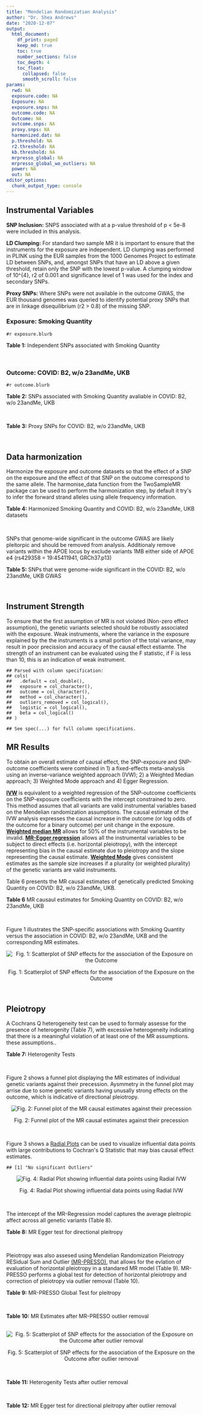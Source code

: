 ```yaml
---
title: "Mendelian Randomization Analysis"
author: "Dr. Shea Andrews"
date: "2020-12-07"
output:
  html_document:
    df_print: paged
    keep_md: true
    toc: true
    number_sections: false
    toc_depth: 4
    toc_float:
      collapsed: false
      smooth_scroll: false
params:
  rwd: NA
  exposure.code: NA
  Exposure: NA
  exposure.snps: NA
  outcome.code: NA
  Outcome: NA
  outcome.snps: NA
  proxy.snps: NA
  harmonized.dat: NA
  p.threshold: NA
  r2.threshold: NA
  kb.threshold: NA
  mrpresso_global: NA
  mrpresso_global_wo_outliers: NA
  power: NA
  out: NA
editor_options:
  chunk_output_type: console
---
```







## Instrumental Variables
**SNP Inclusion:** SNPS associated with at a p-value threshold of p < 5e-8 were included in this analysis.
<br>

**LD Clumping:** For standard two sample MR it is important to ensure that the instruments for the exposure are independent. LD clumping was performed in PLINK using the EUR samples from the 1000 Genomes Project to estimate LD between SNPs, and, amongst SNPs that have an LD above a given threshold, retain only the SNP with the lowest p-value. A clumping window of 10^{4}, r2 of 0.001 and significance level of 1 was used for the index and secondary SNPs.
<br>

**Proxy SNPs:** Where SNPs were not available in the outcome GWAS, the EUR thousand genomes was queried to identify potential proxy SNPs that are in linkage disequilibrium (r2 > 0.8) of the missing SNP.
<br>

### Exposure: Smoking Quantity
`#r exposure.blurb`
<br>

**Table 1:** Independent SNPs associated with Smoking Quantity
<div data-pagedtable="false">
  <script data-pagedtable-source type="application/json">
{"columns":[{"label":["SNP"],"name":[1],"type":["chr"],"align":["left"]},{"label":["CHROM"],"name":[2],"type":["dbl"],"align":["right"]},{"label":["POS"],"name":[3],"type":["dbl"],"align":["right"]},{"label":["REF"],"name":[4],"type":["chr"],"align":["left"]},{"label":["ALT"],"name":[5],"type":["chr"],"align":["left"]},{"label":["AF"],"name":[6],"type":["dbl"],"align":["right"]},{"label":["BETA"],"name":[7],"type":["dbl"],"align":["right"]},{"label":["SE"],"name":[8],"type":["dbl"],"align":["right"]},{"label":["Z"],"name":[9],"type":["dbl"],"align":["right"]},{"label":["P"],"name":[10],"type":["dbl"],"align":["right"]},{"label":["N"],"name":[11],"type":["dbl"],"align":["right"]},{"label":["TRAIT"],"name":[12],"type":["chr"],"align":["left"]}],"data":[{"1":"rs2072659","2":"1","3":"154548521","4":"C","5":"G","6":"0.1050","7":"-0.0359","8":"0.00526","9":"-6.825095","10":"1.71e-12","11":"263954","12":"smkcpd"},{"1":"rs2084533","2":"3","3":"16872929","4":"C","5":"T","6":"0.3190","7":"0.0166","8":"0.00293","9":"5.665529","10":"1.22e-08","11":"263954","12":"smkcpd"},{"1":"rs7431710","2":"3","3":"48935583","4":"G","5":"A","6":"0.6440","7":"-0.0173","8":"0.00287","9":"-6.027875","10":"1.82e-09","11":"263954","12":"smkcpd"},{"1":"rs11725618","2":"4","3":"67053769","4":"T","5":"C","6":"0.2870","7":"0.0187","8":"0.00319","9":"5.862069","10":"4.67e-09","11":"263954","12":"smkcpd"},{"1":"rs787362","2":"4","3":"67904931","4":"T","5":"A","6":"0.4520","7":"0.0151","8":"0.00276","9":"5.471014","10":"4.50e-08","11":"263954","12":"smkcpd"},{"1":"rs806798","2":"6","3":"26214473","4":"T","5":"C","6":"0.5430","7":"-0.0155","8":"0.00279","9":"-5.555556","10":"2.48e-08","11":"263954","12":"smkcpd"},{"1":"rs215600","2":"7","3":"32333642","4":"G","5":"A","6":"0.6400","7":"-0.0246","8":"0.00287","9":"-8.571429","10":"1.10e-17","11":"263954","12":"smkcpd"},{"1":"rs73229090","2":"8","3":"27442127","4":"C","5":"A","6":"0.1130","7":"0.0282","8":"0.00447","9":"6.308725","10":"2.44e-10","11":"263954","12":"smkcpd"},{"1":"rs58379124","2":"8","3":"42579203","4":"T","5":"C","6":"0.7480","7":"0.0337","8":"0.00331","9":"10.181269","10":"9.00e-25","11":"263954","12":"smkcpd"},{"1":"rs790564","2":"8","3":"64604218","4":"A","5":"C","6":"0.7190","7":"-0.0205","8":"0.00310","9":"-6.612903","10":"3.97e-11","11":"263954","12":"smkcpd"},{"1":"rs3025383","2":"9","3":"136502369","4":"T","5":"C","6":"0.1800","7":"-0.0292","8":"0.00359","9":"-8.133705","10":"2.22e-16","11":"263954","12":"smkcpd"},{"1":"rs7951365","2":"11","3":"16377044","4":"T","5":"C","6":"0.3060","7":"0.0196","8":"0.00301","9":"6.511628","10":"6.63e-11","11":"263954","12":"smkcpd"},{"1":"rs75494138","2":"11","3":"46465361","4":"C","5":"T","6":"0.0618","7":"0.0295","8":"0.00523","9":"5.640535","10":"1.45e-08","11":"263954","12":"smkcpd"},{"1":"rs7928017","2":"11","3":"113448762","4":"C","5":"A","6":"0.4130","7":"-0.0165","8":"0.00280","9":"-5.892857","10":"3.14e-09","11":"263954","12":"smkcpd"},{"1":"rs632811","2":"15","3":"59155050","4":"A","5":"G","6":"0.3510","7":"-0.0190","8":"0.00328","9":"-5.792683","10":"1.03e-08","11":"263954","12":"smkcpd"},{"1":"rs8034191","2":"15","3":"78806023","4":"T","5":"C","6":"0.3280","7":"0.0906","8":"0.00292","9":"31.027397","10":"4.80e-211","11":"263954","12":"smkcpd"},{"1":"rs2386571","2":"16","3":"52074123","4":"A","5":"C","6":"0.5700","7":"-0.0159","8":"0.00278","9":"-5.719424","10":"1.03e-08","11":"263954","12":"smkcpd"},{"1":"rs4785587","2":"16","3":"89772619","4":"G","5":"A","6":"0.5110","7":"-0.0171","8":"0.00283","9":"-6.042403","10":"1.27e-09","11":"263954","12":"smkcpd"},{"1":"rs895330","2":"19","3":"4060707","4":"C","5":"G","6":"0.2060","7":"-0.0198","8":"0.00360","9":"-5.500000","10":"2.68e-08","11":"263954","12":"smkcpd"},{"1":"rs34406232","2":"19","3":"41305530","4":"C","5":"A","6":"0.0259","7":"-0.0739","8":"0.00833","9":"-8.871549","10":"1.33e-18","11":"263954","12":"smkcpd"},{"1":"rs56113850","2":"19","3":"41353107","4":"T","5":"C","6":"0.5680","7":"0.0560","8":"0.00291","9":"19.243986","10":"1.10e-81","11":"263954","12":"smkcpd"},{"1":"rs2424888","2":"20","3":"31047533","4":"G","5":"A","6":"0.4050","7":"0.0170","8":"0.00287","9":"5.923345","10":"2.76e-09","11":"263954","12":"smkcpd"},{"1":"rs2273500","2":"20","3":"61986949","4":"T","5":"C","6":"0.1590","7":"0.0347","8":"0.00398","9":"8.718593","10":"2.47e-18","11":"263954","12":"smkcpd"}],"options":{"columns":{"min":{},"max":[10]},"rows":{"min":[10],"max":[10]},"pages":{}}}
  </script>
</div>
<br>

### Outcome: COVID: B2, w/o 23andMe, UKB
`#r outcome.blurb`
<br>

**Table 2:** SNPs associated with Smoking Quantity avaliable in COVID: B2, w/o 23andMe, UKB
<div data-pagedtable="false">
  <script data-pagedtable-source type="application/json">
{"columns":[{"label":["SNP"],"name":[1],"type":["chr"],"align":["left"]},{"label":["CHROM"],"name":[2],"type":["dbl"],"align":["right"]},{"label":["POS"],"name":[3],"type":["dbl"],"align":["right"]},{"label":["REF"],"name":[4],"type":["chr"],"align":["left"]},{"label":["ALT"],"name":[5],"type":["chr"],"align":["left"]},{"label":["AF"],"name":[6],"type":["dbl"],"align":["right"]},{"label":["BETA"],"name":[7],"type":["dbl"],"align":["right"]},{"label":["SE"],"name":[8],"type":["dbl"],"align":["right"]},{"label":["Z"],"name":[9],"type":["dbl"],"align":["right"]},{"label":["P"],"name":[10],"type":["dbl"],"align":["right"]},{"label":["N"],"name":[11],"type":["dbl"],"align":["right"]},{"label":["TRAIT"],"name":[12],"type":["chr"],"align":["left"]}],"data":[{"1":"rs2072659","2":"1","3":"154548521","4":"C","5":"G","6":"0.09657","7":"-0.1194700","8":"0.066840","9":"-1.78740275","10":"0.07388","11":"530716","12":"COVID:_hospitalized_vs._population__eur_w/o_23andMe__ukbb"},{"1":"rs2084533","2":"3","3":"16872929","4":"C","5":"T","6":"0.32160","7":"0.0184810","8":"0.034702","9":"0.53256300","10":"0.59430","11":"533332","12":"COVID:_hospitalized_vs._population__eur_w/o_23andMe__ukbb"},{"1":"rs7431710","2":"3","3":"48935583","4":"G","5":"A","6":"0.66920","7":"0.0074029","8":"0.026826","9":"0.27595989","10":"0.78260","11":"543388","12":"COVID:_hospitalized_vs._population__eur_w/o_23andMe__ukbb"},{"1":"rs11725618","2":"4","3":"67053769","4":"T","5":"C","6":"0.27840","7":"0.0131350","8":"0.035944","9":"0.36542956","10":"0.71480","11":"533332","12":"COVID:_hospitalized_vs._population__eur_w/o_23andMe__ukbb"},{"1":"rs787362","2":"4","3":"67904931","4":"T","5":"A","6":"0.43500","7":"0.0413450","8":"0.036449","9":"1.13432467","10":"0.25670","11":"530103","12":"COVID:_hospitalized_vs._population__eur_w/o_23andMe__ukbb"},{"1":"rs806798","2":"6","3":"26214473","4":"T","5":"C","6":"0.52600","7":"0.0040298","8":"0.033007","9":"0.12208925","10":"0.90280","11":"532719","12":"COVID:_hospitalized_vs._population__eur_w/o_23andMe__ukbb"},{"1":"rs215600","2":"7","3":"32333642","4":"G","5":"A","6":"0.67890","7":"-0.0507250","8":"0.027016","9":"-1.87759106","10":"0.06043","11":"542775","12":"COVID:_hospitalized_vs._population__eur_w/o_23andMe__ukbb"},{"1":"rs73229090","2":"8","3":"27442127","4":"C","5":"A","6":"0.10480","7":"-0.0042629","8":"0.057103","9":"-0.07465282","10":"0.94050","11":"530716","12":"COVID:_hospitalized_vs._population__eur_w/o_23andMe__ukbb"},{"1":"rs58379124","2":"8","3":"42579203","4":"T","5":"C","6":"0.76160","7":"0.0393380","8":"0.043181","9":"0.91100252","10":"0.36230","11":"530716","12":"COVID:_hospitalized_vs._population__eur_w/o_23andMe__ukbb"},{"1":"rs790564","2":"8","3":"64604218","4":"A","5":"C","6":"0.75630","7":"-0.0121910","8":"0.041213","9":"-0.29580472","10":"0.76740","11":"530103","12":"COVID:_hospitalized_vs._population__eur_w/o_23andMe__ukbb"},{"1":"rs3025383","2":"9","3":"136502369","4":"T","5":"C","6":"0.19220","7":"0.0803850","8":"0.041626","9":"1.93112478","10":"0.05347","11":"533332","12":"COVID:_hospitalized_vs._population__eur_w/o_23andMe__ukbb"},{"1":"rs7951365","2":"11","3":"16377044","4":"T","5":"C","6":"0.27150","7":"0.0162260","8":"0.036617","9":"0.44312751","10":"0.65770","11":"533332","12":"COVID:_hospitalized_vs._population__eur_w/o_23andMe__ukbb"},{"1":"rs75494138","2":"11","3":"46465361","4":"C","5":"T","6":"0.07149","7":"0.0343030","8":"0.051574","9":"0.66512196","10":"0.50600","11":"543388","12":"COVID:_hospitalized_vs._population__eur_w/o_23andMe__ukbb"},{"1":"rs7928017","2":"11","3":"113448762","4":"C","5":"A","6":"0.38040","7":"0.0072003","8":"0.027479","9":"0.26202919","10":"0.79330","11":"540772","12":"COVID:_hospitalized_vs._population__eur_w/o_23andMe__ukbb"},{"1":"rs632811","2":"15","3":"59155050","4":"A","5":"G","6":"0.48780","7":"0.0372250","8":"0.040993","9":"0.90808187","10":"0.36380","11":"256305","12":"COVID:_hospitalized_vs._population__eur_w/o_23andMe__ukbb"},{"1":"rs8034191","2":"15","3":"78806023","4":"T","5":"C","6":"0.34260","7":"0.0307550","8":"0.026696","9":"1.15204525","10":"0.24930","11":"543388","12":"COVID:_hospitalized_vs._population__eur_w/o_23andMe__ukbb"},{"1":"rs2386571","2":"16","3":"52074123","4":"A","5":"C","6":"0.60210","7":"0.0578400","8":"0.037104","9":"1.55886158","10":"0.11900","11":"530716","12":"COVID:_hospitalized_vs._population__eur_w/o_23andMe__ukbb"},{"1":"rs4785587","2":"16","3":"89772619","4":"G","5":"A","6":"0.57110","7":"0.0439130","8":"0.033150","9":"1.32467572","10":"0.18530","11":"533332","12":"COVID:_hospitalized_vs._population__eur_w/o_23andMe__ukbb"},{"1":"rs895330","2":"19","3":"4060707","4":"C","5":"G","6":"0.17320","7":"-0.0223890","8":"0.042009","9":"-0.53295722","10":"0.59410","11":"533332","12":"COVID:_hospitalized_vs._population__eur_w/o_23andMe__ukbb"},{"1":"rs34406232","2":"19","3":"41305530","4":"C","5":"A","6":"0.03726","7":"-0.1431200","8":"0.084345","9":"-1.69684036","10":"0.08972","11":"543388","12":"COVID:_hospitalized_vs._population__eur_w/o_23andMe__ukbb"},{"1":"rs56113850","2":"19","3":"41353107","4":"T","5":"C","6":"0.52630","7":"-0.0463510","8":"0.034116","9":"-1.35862938","10":"0.17430","11":"533332","12":"COVID:_hospitalized_vs._population__eur_w/o_23andMe__ukbb"},{"1":"rs2424888","2":"20","3":"31047533","4":"G","5":"A","6":"0.51990","7":"0.0498070","8":"0.040545","9":"1.22843754","10":"0.21930","11":"255692","12":"COVID:_hospitalized_vs._population__eur_w/o_23andMe__ukbb"},{"1":"rs2273500","2":"20","3":"61986949","4":"T","5":"C","6":"0.17230","7":"0.0206600","8":"0.035153","9":"0.58771655","10":"0.55670","11":"543388","12":"COVID:_hospitalized_vs._population__eur_w/o_23andMe__ukbb"}],"options":{"columns":{"min":{},"max":[10]},"rows":{"min":[10],"max":[10]},"pages":{}}}
  </script>
</div>
<br>

**Table 3:** Proxy SNPs for COVID: B2, w/o 23andMe, UKB
<div data-pagedtable="false">
  <script data-pagedtable-source type="application/json">
{"columns":[{"label":["proxy.outcome"],"name":[1],"type":["lgl"],"align":["right"]},{"label":["target_snp"],"name":[2],"type":["lgl"],"align":["right"]},{"label":["proxy_snp"],"name":[3],"type":["lgl"],"align":["right"]},{"label":["ld.r2"],"name":[4],"type":["lgl"],"align":["right"]},{"label":["Dprime"],"name":[5],"type":["lgl"],"align":["right"]},{"label":["ref.proxy"],"name":[6],"type":["lgl"],"align":["right"]},{"label":["alt.proxy"],"name":[7],"type":["lgl"],"align":["right"]},{"label":["CHROM"],"name":[8],"type":["lgl"],"align":["right"]},{"label":["POS"],"name":[9],"type":["lgl"],"align":["right"]},{"label":["ALT.proxy"],"name":[10],"type":["lgl"],"align":["right"]},{"label":["REF.proxy"],"name":[11],"type":["lgl"],"align":["right"]},{"label":["AF"],"name":[12],"type":["lgl"],"align":["right"]},{"label":["BETA"],"name":[13],"type":["lgl"],"align":["right"]},{"label":["SE"],"name":[14],"type":["lgl"],"align":["right"]},{"label":["P"],"name":[15],"type":["lgl"],"align":["right"]},{"label":["N"],"name":[16],"type":["lgl"],"align":["right"]},{"label":["ref"],"name":[17],"type":["lgl"],"align":["right"]},{"label":["alt"],"name":[18],"type":["lgl"],"align":["right"]},{"label":["ALT"],"name":[19],"type":["lgl"],"align":["right"]},{"label":["REF"],"name":[20],"type":["lgl"],"align":["right"]},{"label":["PHASE"],"name":[21],"type":["lgl"],"align":["right"]}],"data":[{"1":"NA","2":"NA","3":"NA","4":"NA","5":"NA","6":"NA","7":"NA","8":"NA","9":"NA","10":"NA","11":"NA","12":"NA","13":"NA","14":"NA","15":"NA","16":"NA","17":"NA","18":"NA","19":"NA","20":"NA","21":"NA"}],"options":{"columns":{"min":{},"max":[10]},"rows":{"min":[10],"max":[10]},"pages":{}}}
  </script>
</div>
<br>

## Data harmonization
Harmonize the exposure and outcome datasets so that the effect of a SNP on the exposure and the effect of that SNP on the outcome correspond to the same allele. The harmonise_data function from the TwoSampleMR package can be used to perform the harmonization step, by default it try's to infer the forward strand alleles using allele frequency information.
<br>

**Table 4:** Harmonized Smoking Quantity and COVID: B2, w/o 23andMe, UKB datasets
<div data-pagedtable="false">
  <script data-pagedtable-source type="application/json">
{"columns":[{"label":["SNP"],"name":[1],"type":["chr"],"align":["left"]},{"label":["effect_allele.exposure"],"name":[2],"type":["chr"],"align":["left"]},{"label":["other_allele.exposure"],"name":[3],"type":["chr"],"align":["left"]},{"label":["effect_allele.outcome"],"name":[4],"type":["chr"],"align":["left"]},{"label":["other_allele.outcome"],"name":[5],"type":["chr"],"align":["left"]},{"label":["beta.exposure"],"name":[6],"type":["dbl"],"align":["right"]},{"label":["beta.outcome"],"name":[7],"type":["dbl"],"align":["right"]},{"label":["eaf.exposure"],"name":[8],"type":["dbl"],"align":["right"]},{"label":["eaf.outcome"],"name":[9],"type":["dbl"],"align":["right"]},{"label":["remove"],"name":[10],"type":["lgl"],"align":["right"]},{"label":["palindromic"],"name":[11],"type":["lgl"],"align":["right"]},{"label":["ambiguous"],"name":[12],"type":["lgl"],"align":["right"]},{"label":["id.outcome"],"name":[13],"type":["chr"],"align":["left"]},{"label":["chr.outcome"],"name":[14],"type":["dbl"],"align":["right"]},{"label":["pos.outcome"],"name":[15],"type":["dbl"],"align":["right"]},{"label":["se.outcome"],"name":[16],"type":["dbl"],"align":["right"]},{"label":["z.outcome"],"name":[17],"type":["dbl"],"align":["right"]},{"label":["pval.outcome"],"name":[18],"type":["dbl"],"align":["right"]},{"label":["samplesize.outcome"],"name":[19],"type":["dbl"],"align":["right"]},{"label":["outcome"],"name":[20],"type":["chr"],"align":["left"]},{"label":["mr_keep.outcome"],"name":[21],"type":["lgl"],"align":["right"]},{"label":["pval_origin.outcome"],"name":[22],"type":["chr"],"align":["left"]},{"label":["chr.exposure"],"name":[23],"type":["dbl"],"align":["right"]},{"label":["pos.exposure"],"name":[24],"type":["dbl"],"align":["right"]},{"label":["se.exposure"],"name":[25],"type":["dbl"],"align":["right"]},{"label":["z.exposure"],"name":[26],"type":["dbl"],"align":["right"]},{"label":["pval.exposure"],"name":[27],"type":["dbl"],"align":["right"]},{"label":["samplesize.exposure"],"name":[28],"type":["dbl"],"align":["right"]},{"label":["exposure"],"name":[29],"type":["chr"],"align":["left"]},{"label":["mr_keep.exposure"],"name":[30],"type":["lgl"],"align":["right"]},{"label":["pval_origin.exposure"],"name":[31],"type":["chr"],"align":["left"]},{"label":["id.exposure"],"name":[32],"type":["chr"],"align":["left"]},{"label":["action"],"name":[33],"type":["dbl"],"align":["right"]},{"label":["mr_keep"],"name":[34],"type":["lgl"],"align":["right"]},{"label":["pt"],"name":[35],"type":["dbl"],"align":["right"]},{"label":["pleitropy_keep"],"name":[36],"type":["lgl"],"align":["right"]},{"label":["mrpresso_RSSobs"],"name":[37],"type":["lgl"],"align":["right"]},{"label":["mrpresso_pval"],"name":[38],"type":["lgl"],"align":["right"]},{"label":["mrpresso_keep"],"name":[39],"type":["lgl"],"align":["right"]}],"data":[{"1":"rs11725618","2":"C","3":"T","4":"C","5":"T","6":"0.0187","7":"0.0131350","8":"0.2870","9":"0.27840","10":"FALSE","11":"FALSE","12":"FALSE","13":"1XKXic","14":"4","15":"67053769","16":"0.035944","17":"0.36542956","18":"0.71480","19":"533332","20":"covidhgi2020anaB2v4eurwoukbb","21":"TRUE","22":"reported","23":"4","24":"67053769","25":"0.00319","26":"5.862069","27":"4.67e-09","28":"263954","29":"Liu2019smkcpd","30":"TRUE","31":"reported","32":"mz8N1A","33":"2","34":"TRUE","35":"5e-08","36":"TRUE","37":"NA","38":"NA","39":"TRUE"},{"1":"rs2072659","2":"G","3":"C","4":"G","5":"C","6":"-0.0359","7":"-0.1194700","8":"0.1050","9":"0.09657","10":"FALSE","11":"TRUE","12":"FALSE","13":"1XKXic","14":"1","15":"154548521","16":"0.066840","17":"-1.78740275","18":"0.07388","19":"530716","20":"covidhgi2020anaB2v4eurwoukbb","21":"TRUE","22":"reported","23":"1","24":"154548521","25":"0.00526","26":"-6.825095","27":"1.71e-12","28":"263954","29":"Liu2019smkcpd","30":"TRUE","31":"reported","32":"mz8N1A","33":"2","34":"TRUE","35":"5e-08","36":"TRUE","37":"NA","38":"NA","39":"TRUE"},{"1":"rs2084533","2":"T","3":"C","4":"T","5":"C","6":"0.0166","7":"0.0184810","8":"0.3190","9":"0.32160","10":"FALSE","11":"FALSE","12":"FALSE","13":"1XKXic","14":"3","15":"16872929","16":"0.034702","17":"0.53256300","18":"0.59430","19":"533332","20":"covidhgi2020anaB2v4eurwoukbb","21":"TRUE","22":"reported","23":"3","24":"16872929","25":"0.00293","26":"5.665529","27":"1.22e-08","28":"263954","29":"Liu2019smkcpd","30":"TRUE","31":"reported","32":"mz8N1A","33":"2","34":"TRUE","35":"5e-08","36":"TRUE","37":"NA","38":"NA","39":"TRUE"},{"1":"rs215600","2":"A","3":"G","4":"A","5":"G","6":"-0.0246","7":"-0.0507250","8":"0.6400","9":"0.67890","10":"FALSE","11":"FALSE","12":"FALSE","13":"1XKXic","14":"7","15":"32333642","16":"0.027016","17":"-1.87759106","18":"0.06043","19":"542775","20":"covidhgi2020anaB2v4eurwoukbb","21":"TRUE","22":"reported","23":"7","24":"32333642","25":"0.00287","26":"-8.571429","27":"1.10e-17","28":"263954","29":"Liu2019smkcpd","30":"TRUE","31":"reported","32":"mz8N1A","33":"2","34":"TRUE","35":"5e-08","36":"TRUE","37":"NA","38":"NA","39":"TRUE"},{"1":"rs2273500","2":"C","3":"T","4":"C","5":"T","6":"0.0347","7":"0.0206600","8":"0.1590","9":"0.17230","10":"FALSE","11":"FALSE","12":"FALSE","13":"1XKXic","14":"20","15":"61986949","16":"0.035153","17":"0.58771655","18":"0.55670","19":"543388","20":"covidhgi2020anaB2v4eurwoukbb","21":"TRUE","22":"reported","23":"20","24":"61986949","25":"0.00398","26":"8.718593","27":"2.47e-18","28":"263954","29":"Liu2019smkcpd","30":"TRUE","31":"reported","32":"mz8N1A","33":"2","34":"TRUE","35":"5e-08","36":"TRUE","37":"NA","38":"NA","39":"TRUE"},{"1":"rs2386571","2":"C","3":"A","4":"C","5":"A","6":"-0.0159","7":"0.0578400","8":"0.5700","9":"0.60210","10":"FALSE","11":"FALSE","12":"FALSE","13":"1XKXic","14":"16","15":"52074123","16":"0.037104","17":"1.55886158","18":"0.11900","19":"530716","20":"covidhgi2020anaB2v4eurwoukbb","21":"TRUE","22":"reported","23":"16","24":"52074123","25":"0.00278","26":"-5.719424","27":"1.03e-08","28":"263954","29":"Liu2019smkcpd","30":"TRUE","31":"reported","32":"mz8N1A","33":"2","34":"TRUE","35":"5e-08","36":"TRUE","37":"NA","38":"NA","39":"TRUE"},{"1":"rs2424888","2":"A","3":"G","4":"A","5":"G","6":"0.0170","7":"0.0498070","8":"0.4050","9":"0.51990","10":"FALSE","11":"FALSE","12":"FALSE","13":"1XKXic","14":"20","15":"31047533","16":"0.040545","17":"1.22843754","18":"0.21930","19":"255692","20":"covidhgi2020anaB2v4eurwoukbb","21":"TRUE","22":"reported","23":"20","24":"31047533","25":"0.00287","26":"5.923345","27":"2.76e-09","28":"263954","29":"Liu2019smkcpd","30":"TRUE","31":"reported","32":"mz8N1A","33":"2","34":"TRUE","35":"5e-08","36":"TRUE","37":"NA","38":"NA","39":"TRUE"},{"1":"rs3025383","2":"C","3":"T","4":"C","5":"T","6":"-0.0292","7":"0.0803850","8":"0.1800","9":"0.19220","10":"FALSE","11":"FALSE","12":"FALSE","13":"1XKXic","14":"9","15":"136502369","16":"0.041626","17":"1.93112478","18":"0.05347","19":"533332","20":"covidhgi2020anaB2v4eurwoukbb","21":"TRUE","22":"reported","23":"9","24":"136502369","25":"0.00359","26":"-8.133705","27":"2.22e-16","28":"263954","29":"Liu2019smkcpd","30":"TRUE","31":"reported","32":"mz8N1A","33":"2","34":"TRUE","35":"5e-08","36":"TRUE","37":"NA","38":"NA","39":"TRUE"},{"1":"rs34406232","2":"A","3":"C","4":"A","5":"C","6":"-0.0739","7":"-0.1431200","8":"0.0259","9":"0.03726","10":"FALSE","11":"FALSE","12":"FALSE","13":"1XKXic","14":"19","15":"41305530","16":"0.084345","17":"-1.69684036","18":"0.08972","19":"543388","20":"covidhgi2020anaB2v4eurwoukbb","21":"TRUE","22":"reported","23":"19","24":"41305530","25":"0.00833","26":"-8.871549","27":"1.33e-18","28":"263954","29":"Liu2019smkcpd","30":"TRUE","31":"reported","32":"mz8N1A","33":"2","34":"TRUE","35":"5e-08","36":"TRUE","37":"NA","38":"NA","39":"TRUE"},{"1":"rs4785587","2":"A","3":"G","4":"A","5":"G","6":"-0.0171","7":"0.0439130","8":"0.5110","9":"0.57110","10":"FALSE","11":"FALSE","12":"FALSE","13":"1XKXic","14":"16","15":"89772619","16":"0.033150","17":"1.32467572","18":"0.18530","19":"533332","20":"covidhgi2020anaB2v4eurwoukbb","21":"TRUE","22":"reported","23":"16","24":"89772619","25":"0.00283","26":"-6.042403","27":"1.27e-09","28":"263954","29":"Liu2019smkcpd","30":"TRUE","31":"reported","32":"mz8N1A","33":"2","34":"TRUE","35":"5e-08","36":"TRUE","37":"NA","38":"NA","39":"TRUE"},{"1":"rs56113850","2":"C","3":"T","4":"C","5":"T","6":"0.0560","7":"-0.0463510","8":"0.5680","9":"0.52630","10":"FALSE","11":"FALSE","12":"FALSE","13":"1XKXic","14":"19","15":"41353107","16":"0.034116","17":"-1.35862938","18":"0.17430","19":"533332","20":"covidhgi2020anaB2v4eurwoukbb","21":"TRUE","22":"reported","23":"19","24":"41353107","25":"0.00291","26":"19.243986","27":"1.10e-81","28":"263954","29":"Liu2019smkcpd","30":"TRUE","31":"reported","32":"mz8N1A","33":"2","34":"TRUE","35":"5e-08","36":"TRUE","37":"NA","38":"NA","39":"TRUE"},{"1":"rs58379124","2":"C","3":"T","4":"C","5":"T","6":"0.0337","7":"0.0393380","8":"0.7480","9":"0.76160","10":"FALSE","11":"FALSE","12":"FALSE","13":"1XKXic","14":"8","15":"42579203","16":"0.043181","17":"0.91100252","18":"0.36230","19":"530716","20":"covidhgi2020anaB2v4eurwoukbb","21":"TRUE","22":"reported","23":"8","24":"42579203","25":"0.00331","26":"10.181269","27":"9.00e-25","28":"263954","29":"Liu2019smkcpd","30":"TRUE","31":"reported","32":"mz8N1A","33":"2","34":"TRUE","35":"5e-08","36":"TRUE","37":"NA","38":"NA","39":"TRUE"},{"1":"rs632811","2":"G","3":"A","4":"G","5":"A","6":"-0.0190","7":"0.0372250","8":"0.3510","9":"0.48780","10":"FALSE","11":"FALSE","12":"FALSE","13":"1XKXic","14":"15","15":"59155050","16":"0.040993","17":"0.90808187","18":"0.36380","19":"256305","20":"covidhgi2020anaB2v4eurwoukbb","21":"TRUE","22":"reported","23":"15","24":"59155050","25":"0.00328","26":"-5.792683","27":"1.03e-08","28":"263954","29":"Liu2019smkcpd","30":"TRUE","31":"reported","32":"mz8N1A","33":"2","34":"TRUE","35":"5e-08","36":"TRUE","37":"NA","38":"NA","39":"TRUE"},{"1":"rs73229090","2":"A","3":"C","4":"A","5":"C","6":"0.0282","7":"-0.0042629","8":"0.1130","9":"0.10480","10":"FALSE","11":"FALSE","12":"FALSE","13":"1XKXic","14":"8","15":"27442127","16":"0.057103","17":"-0.07465282","18":"0.94050","19":"530716","20":"covidhgi2020anaB2v4eurwoukbb","21":"TRUE","22":"reported","23":"8","24":"27442127","25":"0.00447","26":"6.308725","27":"2.44e-10","28":"263954","29":"Liu2019smkcpd","30":"TRUE","31":"reported","32":"mz8N1A","33":"2","34":"TRUE","35":"5e-08","36":"TRUE","37":"NA","38":"NA","39":"TRUE"},{"1":"rs7431710","2":"A","3":"G","4":"A","5":"G","6":"-0.0173","7":"0.0074029","8":"0.6440","9":"0.66920","10":"FALSE","11":"FALSE","12":"FALSE","13":"1XKXic","14":"3","15":"48935583","16":"0.026826","17":"0.27595989","18":"0.78260","19":"543388","20":"covidhgi2020anaB2v4eurwoukbb","21":"TRUE","22":"reported","23":"3","24":"48935583","25":"0.00287","26":"-6.027875","27":"1.82e-09","28":"263954","29":"Liu2019smkcpd","30":"TRUE","31":"reported","32":"mz8N1A","33":"2","34":"TRUE","35":"5e-08","36":"TRUE","37":"NA","38":"NA","39":"TRUE"},{"1":"rs75494138","2":"T","3":"C","4":"T","5":"C","6":"0.0295","7":"0.0343030","8":"0.0618","9":"0.07149","10":"FALSE","11":"FALSE","12":"FALSE","13":"1XKXic","14":"11","15":"46465361","16":"0.051574","17":"0.66512196","18":"0.50600","19":"543388","20":"covidhgi2020anaB2v4eurwoukbb","21":"TRUE","22":"reported","23":"11","24":"46465361","25":"0.00523","26":"5.640535","27":"1.45e-08","28":"263954","29":"Liu2019smkcpd","30":"TRUE","31":"reported","32":"mz8N1A","33":"2","34":"TRUE","35":"5e-08","36":"TRUE","37":"NA","38":"NA","39":"TRUE"},{"1":"rs787362","2":"A","3":"T","4":"A","5":"T","6":"0.0151","7":"0.0413450","8":"0.4520","9":"0.43500","10":"FALSE","11":"TRUE","12":"TRUE","13":"1XKXic","14":"4","15":"67904931","16":"0.036449","17":"1.13432467","18":"0.25670","19":"530103","20":"covidhgi2020anaB2v4eurwoukbb","21":"TRUE","22":"reported","23":"4","24":"67904931","25":"0.00276","26":"5.471014","27":"4.50e-08","28":"263954","29":"Liu2019smkcpd","30":"TRUE","31":"reported","32":"mz8N1A","33":"2","34":"FALSE","35":"5e-08","36":"TRUE","37":"NA","38":"NA","39":"NA"},{"1":"rs790564","2":"C","3":"A","4":"C","5":"A","6":"-0.0205","7":"-0.0121910","8":"0.7190","9":"0.75630","10":"FALSE","11":"FALSE","12":"FALSE","13":"1XKXic","14":"8","15":"64604218","16":"0.041213","17":"-0.29580472","18":"0.76740","19":"530103","20":"covidhgi2020anaB2v4eurwoukbb","21":"TRUE","22":"reported","23":"8","24":"64604218","25":"0.00310","26":"-6.612903","27":"3.97e-11","28":"263954","29":"Liu2019smkcpd","30":"TRUE","31":"reported","32":"mz8N1A","33":"2","34":"TRUE","35":"5e-08","36":"TRUE","37":"NA","38":"NA","39":"TRUE"},{"1":"rs7928017","2":"A","3":"C","4":"A","5":"C","6":"-0.0165","7":"0.0072003","8":"0.4130","9":"0.38040","10":"FALSE","11":"FALSE","12":"FALSE","13":"1XKXic","14":"11","15":"113448762","16":"0.027479","17":"0.26202919","18":"0.79330","19":"540772","20":"covidhgi2020anaB2v4eurwoukbb","21":"TRUE","22":"reported","23":"11","24":"113448762","25":"0.00280","26":"-5.892857","27":"3.14e-09","28":"263954","29":"Liu2019smkcpd","30":"TRUE","31":"reported","32":"mz8N1A","33":"2","34":"TRUE","35":"5e-08","36":"TRUE","37":"NA","38":"NA","39":"TRUE"},{"1":"rs7951365","2":"C","3":"T","4":"C","5":"T","6":"0.0196","7":"0.0162260","8":"0.3060","9":"0.27150","10":"FALSE","11":"FALSE","12":"FALSE","13":"1XKXic","14":"11","15":"16377044","16":"0.036617","17":"0.44312751","18":"0.65770","19":"533332","20":"covidhgi2020anaB2v4eurwoukbb","21":"TRUE","22":"reported","23":"11","24":"16377044","25":"0.00301","26":"6.511628","27":"6.63e-11","28":"263954","29":"Liu2019smkcpd","30":"TRUE","31":"reported","32":"mz8N1A","33":"2","34":"TRUE","35":"5e-08","36":"TRUE","37":"NA","38":"NA","39":"TRUE"},{"1":"rs8034191","2":"C","3":"T","4":"C","5":"T","6":"0.0906","7":"0.0307550","8":"0.3280","9":"0.34260","10":"FALSE","11":"FALSE","12":"FALSE","13":"1XKXic","14":"15","15":"78806023","16":"0.026696","17":"1.15204525","18":"0.24930","19":"543388","20":"covidhgi2020anaB2v4eurwoukbb","21":"TRUE","22":"reported","23":"15","24":"78806023","25":"0.00292","26":"31.027397","27":"1.00e-200","28":"263954","29":"Liu2019smkcpd","30":"TRUE","31":"reported","32":"mz8N1A","33":"2","34":"TRUE","35":"5e-08","36":"TRUE","37":"NA","38":"NA","39":"TRUE"},{"1":"rs806798","2":"C","3":"T","4":"C","5":"T","6":"-0.0155","7":"0.0040298","8":"0.5430","9":"0.52600","10":"FALSE","11":"FALSE","12":"FALSE","13":"1XKXic","14":"6","15":"26214473","16":"0.033007","17":"0.12208925","18":"0.90280","19":"532719","20":"covidhgi2020anaB2v4eurwoukbb","21":"TRUE","22":"reported","23":"6","24":"26214473","25":"0.00279","26":"-5.555556","27":"2.48e-08","28":"263954","29":"Liu2019smkcpd","30":"TRUE","31":"reported","32":"mz8N1A","33":"2","34":"TRUE","35":"5e-08","36":"TRUE","37":"NA","38":"NA","39":"TRUE"},{"1":"rs895330","2":"G","3":"C","4":"G","5":"C","6":"-0.0198","7":"-0.0223890","8":"0.2060","9":"0.17320","10":"FALSE","11":"TRUE","12":"FALSE","13":"1XKXic","14":"19","15":"4060707","16":"0.042009","17":"-0.53295722","18":"0.59410","19":"533332","20":"covidhgi2020anaB2v4eurwoukbb","21":"TRUE","22":"reported","23":"19","24":"4060707","25":"0.00360","26":"-5.500000","27":"2.68e-08","28":"263954","29":"Liu2019smkcpd","30":"TRUE","31":"reported","32":"mz8N1A","33":"2","34":"TRUE","35":"5e-08","36":"TRUE","37":"NA","38":"NA","39":"TRUE"}],"options":{"columns":{"min":{},"max":[10]},"rows":{"min":[10],"max":[10]},"pages":{}}}
  </script>
</div>
<br>

SNPs that genome-wide significant in the outcome GWAS are likely pleitorpic and should be removed from analysis. Additionaly remove variants within the APOE locus by exclude variants 1MB either side of APOE e4 (rs429358 = 19:45411941, GRCh37.p13)
<br>


**Table 5:** SNPs that were genome-wide significant in the COVID: B2, w/o 23andMe, UKB GWAS
<div data-pagedtable="false">
  <script data-pagedtable-source type="application/json">
{"columns":[{"label":["SNP"],"name":[1],"type":["chr"],"align":["left"]},{"label":["chr.outcome"],"name":[2],"type":["dbl"],"align":["right"]},{"label":["pos.outcome"],"name":[3],"type":["dbl"],"align":["right"]},{"label":["pval.exposure"],"name":[4],"type":["dbl"],"align":["right"]},{"label":["pval.outcome"],"name":[5],"type":["dbl"],"align":["right"]}],"data":[],"options":{"columns":{"min":{},"max":[10]},"rows":{"min":[10],"max":[10]},"pages":{}}}
  </script>
</div>
<br>


## Instrument Strength
To ensure that the first assumption of MR is not violated (Non-zero effect assumption), the genetic variants selected should be robustly associated with the exposure. Weak instruments, where the variance in the exposure explained by the the instruments is a small portion of the total variance, may result in poor precission and accuracy of the causal effect estiamte. The strength of an instrument can be evaluated using the F statistic, if F is less than 10, this is an indication of weak instrument.


```
## Parsed with column specification:
## cols(
##   .default = col_double(),
##   exposure = col_character(),
##   outcome = col_character(),
##   method = col_character(),
##   outliers_removed = col_logical(),
##   logistic = col_logical(),
##   beta = col_logical()
## )
```

```
## See spec(...) for full column specifications.
```

<div data-pagedtable="false">
  <script data-pagedtable-source type="application/json">
{"columns":[{"label":["outliers_removed"],"name":[1],"type":["lgl"],"align":["right"]},{"label":["pve.exposure"],"name":[2],"type":["dbl"],"align":["right"]},{"label":["F"],"name":[3],"type":["dbl"],"align":["right"]},{"label":["Alpha"],"name":[4],"type":["dbl"],"align":["right"]},{"label":["NCP"],"name":[5],"type":["dbl"],"align":["right"]},{"label":["Power"],"name":[6],"type":["dbl"],"align":["right"]}],"data":[{"1":"FALSE","2":"0.008433387","3":"102.0347","4":"0.05","5":"4.169991","6":"0.5327445"}],"options":{"columns":{"min":{},"max":[10]},"rows":{"min":[10],"max":[10]},"pages":{}}}
  </script>
</div>

##  MR Results
To obtain an overall estimate of causal effect, the SNP-exposure and SNP-outcome coefficients were combined in 1) a fixed-effects meta-analysis using an inverse-variance weighted approach (IVW); 2) a Weighted Median approach; 3) Weighted Mode approach and 4) Egger Regression.


[**IVW**](https://doi.org/10.1002/gepi.21758) is equivalent to a weighted regression of the SNP-outcome coefficients on the SNP-exposure coefficients with the intercept constrained to zero. This method assumes that all variants are valid instrumental variables based on the Mendelian randomization assumptions. The causal estimate of the IVW analysis expresses the causal increase in the outcome (or log odds of the outcome for a binary outcome) per unit change in the exposure. [**Weighted median MR**](https://doi.org/10.1002/gepi.21965) allows for 50% of the instrumental variables to be invalid. [**MR-Egger regression**](https://doi.org/10.1093/ije/dyw220) allows all the instrumental variables to be subject to direct effects (i.e. horizontal pleiotropy), with the intercept representing bias in the causal estimate due to pleiotropy and the slope representing the causal estimate. [**Weighted Mode**](https://doi.org/10.1093/ije/dyx102) gives consistent estimates as the sample size increases if a plurality (or weighted plurality) of the genetic variants are valid instruments.
<br>



Table 6 presents the MR causal estimates of genetically predicted Smoking Quantity on COVID: B2, w/o 23andMe, UKB.
<br>

**Table 6** MR causaul estimates for Smoking Quantity on COVID: B2, w/o 23andMe, UKB
<div data-pagedtable="false">
  <script data-pagedtable-source type="application/json">
{"columns":[{"label":["id.exposure"],"name":[1],"type":["chr"],"align":["left"]},{"label":["id.outcome"],"name":[2],"type":["chr"],"align":["left"]},{"label":["outcome"],"name":[3],"type":["fctr"],"align":["left"]},{"label":["exposure"],"name":[4],"type":["fctr"],"align":["left"]},{"label":["method"],"name":[5],"type":["fctr"],"align":["left"]},{"label":["nsnp"],"name":[6],"type":["int"],"align":["right"]},{"label":["b"],"name":[7],"type":["dbl"],"align":["right"]},{"label":["se"],"name":[8],"type":["dbl"],"align":["right"]},{"label":["pval"],"name":[9],"type":["dbl"],"align":["right"]}],"data":[{"1":"mz8N1A","2":"1XKXic","3":"covidhgi2020anaB2v4eurwoukbb","4":"Liu2019smkcpd","5":"Inverse variance weighted (fixed effects)","6":"22","7":"0.2540071","8":"0.2139958","9":"0.2352384"},{"1":"mz8N1A","2":"1XKXic","3":"covidhgi2020anaB2v4eurwoukbb","4":"Liu2019smkcpd","5":"Weighted median","6":"22","7":"0.3415307","8":"0.2769525","9":"0.2175107"},{"1":"mz8N1A","2":"1XKXic","3":"covidhgi2020anaB2v4eurwoukbb","4":"Liu2019smkcpd","5":"Weighted mode","6":"22","7":"0.3301470","8":"0.2960684","9":"0.2774050"},{"1":"mz8N1A","2":"1XKXic","3":"covidhgi2020anaB2v4eurwoukbb","4":"Liu2019smkcpd","5":"MR Egger","6":"22","7":"0.4087535","8":"0.3971306","9":"0.3156418"}],"options":{"columns":{"min":{},"max":[10]},"rows":{"min":[10],"max":[10]},"pages":{}}}
  </script>
</div>
<br>

Figure 1 illustrates the SNP-specific associations with Smoking Quantity versus the association in COVID: B2, w/o 23andMe, UKB and the corresponding MR estimates.
<br>

<div class="figure" style="text-align: center">
<img src="/sc/arion/projects/LOAD/shea/Projects/MRcovid/results/MRcovideurwoukbb/Liu2019smkcpd/covidhgi2020anaB2v4eurwoukbb/Liu2019smkcpd_5e-8_covidhgi2020anaB2v4eurwoukbb_MR_Analaysis_files/figure-html/scatter_plot-1.png" alt="Fig. 1: Scatterplot of SNP effects for the association of the Exposure on the Outcome"  />
<p class="caption">Fig. 1: Scatterplot of SNP effects for the association of the Exposure on the Outcome</p>
</div>
<br>


## Pleiotropy
A Cochrans Q heterogeneity test can be used to formaly assesse for the presence of heterogenity (Table 7), with excessive heterogeneity indicating that there is a meaningful violation of at least one of the MR assumptions.
these assumptions..
<br>

**Table 7:** Heterogenity Tests
<div data-pagedtable="false">
  <script data-pagedtable-source type="application/json">
{"columns":[{"label":["id.exposure"],"name":[1],"type":["chr"],"align":["left"]},{"label":["id.outcome"],"name":[2],"type":["chr"],"align":["left"]},{"label":["outcome"],"name":[3],"type":["fctr"],"align":["left"]},{"label":["exposure"],"name":[4],"type":["fctr"],"align":["left"]},{"label":["method"],"name":[5],"type":["fctr"],"align":["left"]},{"label":["Q"],"name":[6],"type":["dbl"],"align":["right"]},{"label":["Q_df"],"name":[7],"type":["dbl"],"align":["right"]},{"label":["Q_pval"],"name":[8],"type":["dbl"],"align":["right"]}],"data":[{"1":"mz8N1A","2":"1XKXic","3":"covidhgi2020anaB2v4eurwoukbb","4":"Liu2019smkcpd","5":"MR Egger","6":"24.09802","7":"20","8":"0.2381367"},{"1":"mz8N1A","2":"1XKXic","3":"covidhgi2020anaB2v4eurwoukbb","4":"Liu2019smkcpd","5":"Inverse variance weighted","6":"24.37942","7":"21","8":"0.2750403"}],"options":{"columns":{"min":{},"max":[10]},"rows":{"min":[10],"max":[10]},"pages":{}}}
  </script>
</div>
<br>

Figure 2 shows a funnel plot displaying the MR estimates of individual genetic variants against their precession. Aysmmetry in the funnel plot may arrise due to some genetic variants having unusally strong effects on the outcome, which is indicative of directional pleiotropy.
<br>

<div class="figure" style="text-align: center">
<img src="/sc/arion/projects/LOAD/shea/Projects/MRcovid/results/MRcovideurwoukbb/Liu2019smkcpd/covidhgi2020anaB2v4eurwoukbb/Liu2019smkcpd_5e-8_covidhgi2020anaB2v4eurwoukbb_MR_Analaysis_files/figure-html/funnel_plot-1.png" alt="Fig. 2: Funnel plot of the MR causal estimates against their precession"  />
<p class="caption">Fig. 2: Funnel plot of the MR causal estimates against their precession</p>
</div>
<br>

Figure 3 shows a [Radial Plots](https://github.com/WSpiller/RadialMR) can be used to visualize influential data points with large contributions to Cochran's Q Statistic that may bias causal effect estimates.




```
## [1] "No significant Outliers"
```

<div class="figure" style="text-align: center">
<img src="/sc/arion/projects/LOAD/shea/Projects/MRcovid/results/MRcovideurwoukbb/Liu2019smkcpd/covidhgi2020anaB2v4eurwoukbb/Liu2019smkcpd_5e-8_covidhgi2020anaB2v4eurwoukbb_MR_Analaysis_files/figure-html/Radial_Plot-1.png" alt="Fig. 4: Radial Plot showing influential data points using Radial IVW"  />
<p class="caption">Fig. 4: Radial Plot showing influential data points using Radial IVW</p>
</div>
<br>

The intercept of the MR-Regression model captures the average pleitropic affect across all genetic variants (Table 8).
<br>

**Table 8:** MR Egger test for directional pleitropy
<div data-pagedtable="false">
  <script data-pagedtable-source type="application/json">
{"columns":[{"label":["id.exposure"],"name":[1],"type":["chr"],"align":["left"]},{"label":["id.outcome"],"name":[2],"type":["chr"],"align":["left"]},{"label":["outcome"],"name":[3],"type":["fctr"],"align":["left"]},{"label":["exposure"],"name":[4],"type":["fctr"],"align":["left"]},{"label":["egger_intercept"],"name":[5],"type":["dbl"],"align":["right"]},{"label":["se"],"name":[6],"type":["dbl"],"align":["right"]},{"label":["pval"],"name":[7],"type":["dbl"],"align":["right"]}],"data":[{"1":"mz8N1A","2":"1XKXic","3":"covidhgi2020anaB2v4eurwoukbb","4":"Liu2019smkcpd","5":"-0.006965108","6":"0.01441266","7":"0.6341571"}],"options":{"columns":{"min":{},"max":[10]},"rows":{"min":[10],"max":[10]},"pages":{}}}
  </script>
</div>
<br>

Pleiotropy was also assesed using Mendelian Randomization Pleiotropy RESidual Sum and Outlier [(MR-PRESSO)](https://doi.org/10.1038/s41588-018-0099-7), that allows for the evlation of evaluation of horizontal pleiotropy in a standared MR model (Table 9). MR-PRESSO performs a global test for detection of horizontal pleiotropy and correction of pleiotropy via outlier removal (Table 10).
<br>

**Table 9:** MR-PRESSO Global Test for pleitropy
<div data-pagedtable="false">
  <script data-pagedtable-source type="application/json">
{"columns":[{"label":["id.exposure"],"name":[1],"type":["chr"],"align":["left"]},{"label":["id.outcome"],"name":[2],"type":["chr"],"align":["left"]},{"label":["outcome"],"name":[3],"type":["chr"],"align":["left"]},{"label":["exposure"],"name":[4],"type":["chr"],"align":["left"]},{"label":["pt"],"name":[5],"type":["dbl"],"align":["right"]},{"label":["outliers_removed"],"name":[6],"type":["lgl"],"align":["right"]},{"label":["n_outliers"],"name":[7],"type":["dbl"],"align":["right"]},{"label":["RSSobs"],"name":[8],"type":["dbl"],"align":["right"]},{"label":["pval"],"name":[9],"type":["dbl"],"align":["right"]}],"data":[{"1":"mz8N1A","2":"1XKXic","3":"covidhgi2020anaB2v4eurwoukbb","4":"Liu2019smkcpd","5":"5e-08","6":"FALSE","7":"0","8":"26.49971","9":"0.3077"}],"options":{"columns":{"min":{},"max":[10]},"rows":{"min":[10],"max":[10]},"pages":{}}}
  </script>
</div>
<br>


**Table 10:** MR Estimates after MR-PRESSO outlier removal
<div data-pagedtable="false">
  <script data-pagedtable-source type="application/json">
{"columns":[{"label":["id.exposure"],"name":[1],"type":["chr"],"align":["left"]},{"label":["id.outcome"],"name":[2],"type":["chr"],"align":["left"]},{"label":["outcome"],"name":[3],"type":["fctr"],"align":["left"]},{"label":["exposure"],"name":[4],"type":["fctr"],"align":["left"]},{"label":["method"],"name":[5],"type":["fctr"],"align":["left"]},{"label":["nsnp"],"name":[6],"type":["int"],"align":["right"]},{"label":["b"],"name":[7],"type":["dbl"],"align":["right"]},{"label":["se"],"name":[8],"type":["dbl"],"align":["right"]},{"label":["pval"],"name":[9],"type":["dbl"],"align":["right"]}],"data":[{"1":"mz8N1A","2":"1XKXic","3":"covidhgi2020anaB2v4eurwoukbb","4":"Liu2019smkcpd","5":"Inverse variance weighted (fixed effects)","6":"22","7":"0.2540071","8":"0.2139958","9":"0.2352384"},{"1":"mz8N1A","2":"1XKXic","3":"covidhgi2020anaB2v4eurwoukbb","4":"Liu2019smkcpd","5":"Weighted median","6":"22","7":"0.3415307","8":"0.2726916","9":"0.2104084"},{"1":"mz8N1A","2":"1XKXic","3":"covidhgi2020anaB2v4eurwoukbb","4":"Liu2019smkcpd","5":"Weighted mode","6":"22","7":"0.3301470","8":"0.2964260","9":"0.2779687"},{"1":"mz8N1A","2":"1XKXic","3":"covidhgi2020anaB2v4eurwoukbb","4":"Liu2019smkcpd","5":"MR Egger","6":"22","7":"0.4087535","8":"0.3971306","9":"0.3156418"}],"options":{"columns":{"min":{},"max":[10]},"rows":{"min":[10],"max":[10]},"pages":{}}}
  </script>
</div>
<br>

<div class="figure" style="text-align: center">
<img src="/sc/arion/projects/LOAD/shea/Projects/MRcovid/results/MRcovideurwoukbb/Liu2019smkcpd/covidhgi2020anaB2v4eurwoukbb/Liu2019smkcpd_5e-8_covidhgi2020anaB2v4eurwoukbb_MR_Analaysis_files/figure-html/scatter_plot_outlier-1.png" alt="Fig. 5: Scatterplot of SNP effects for the association of the Exposure on the Outcome after outlier removal"  />
<p class="caption">Fig. 5: Scatterplot of SNP effects for the association of the Exposure on the Outcome after outlier removal</p>
</div>
<br>

**Table 11:** Heterogenity Tests after outlier removal
<div data-pagedtable="false">
  <script data-pagedtable-source type="application/json">
{"columns":[{"label":["id.exposure"],"name":[1],"type":["chr"],"align":["left"]},{"label":["id.outcome"],"name":[2],"type":["chr"],"align":["left"]},{"label":["outcome"],"name":[3],"type":["fctr"],"align":["left"]},{"label":["exposure"],"name":[4],"type":["fctr"],"align":["left"]},{"label":["method"],"name":[5],"type":["fctr"],"align":["left"]},{"label":["Q"],"name":[6],"type":["dbl"],"align":["right"]},{"label":["Q_df"],"name":[7],"type":["dbl"],"align":["right"]},{"label":["Q_pval"],"name":[8],"type":["dbl"],"align":["right"]}],"data":[{"1":"mz8N1A","2":"1XKXic","3":"covidhgi2020anaB2v4eurwoukbb","4":"Liu2019smkcpd","5":"MR Egger","6":"24.09802","7":"20","8":"0.2381367"},{"1":"mz8N1A","2":"1XKXic","3":"covidhgi2020anaB2v4eurwoukbb","4":"Liu2019smkcpd","5":"Inverse variance weighted","6":"24.37942","7":"21","8":"0.2750403"}],"options":{"columns":{"min":{},"max":[10]},"rows":{"min":[10],"max":[10]},"pages":{}}}
  </script>
</div>
<br>

**Table 12:** MR Egger test for directional pleitropy after outlier removal
<div data-pagedtable="false">
  <script data-pagedtable-source type="application/json">
{"columns":[{"label":["id.exposure"],"name":[1],"type":["chr"],"align":["left"]},{"label":["id.outcome"],"name":[2],"type":["chr"],"align":["left"]},{"label":["outcome"],"name":[3],"type":["fctr"],"align":["left"]},{"label":["exposure"],"name":[4],"type":["fctr"],"align":["left"]},{"label":["egger_intercept"],"name":[5],"type":["dbl"],"align":["right"]},{"label":["se"],"name":[6],"type":["dbl"],"align":["right"]},{"label":["pval"],"name":[7],"type":["dbl"],"align":["right"]}],"data":[{"1":"mz8N1A","2":"1XKXic","3":"covidhgi2020anaB2v4eurwoukbb","4":"Liu2019smkcpd","5":"-0.006965108","6":"0.01441266","7":"0.6341571"}],"options":{"columns":{"min":{},"max":[10]},"rows":{"min":[10],"max":[10]},"pages":{}}}
  </script>
</div>
<br>
